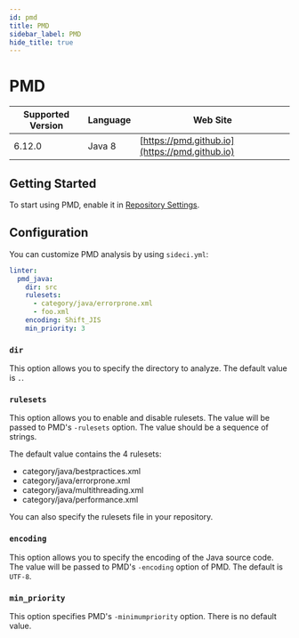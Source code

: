 ```yaml
---
id: pmd
title: PMD
sidebar_label: PMD
hide_title: true
---
```


# PMD

| Supported Version | Language | Web Site |
| ----------------- | -------- | -------- |
| 6.12.0 | Java 8 | [https://pmd.github.io](https://pmd.github.io) |

## Getting Started

To start using PMD, enable it in [Repository Settings](../../getting-started/repository-settings.md).

## Configuration

You can customize PMD analysis by using `sideci.yml`:

```yaml
linter:
  pmd_java:
    dir: src
    rulesets:
      - category/java/errorprone.xml
      - foo.xml
    encoding: Shift_JIS
    min_priority: 3
```

### `dir`

This option allows you to specify the directory to analyze. The default value is `.`.

### `rulesets`

This option allows you to enable and disable rulesets. The value will be passed to PMD's `-rulesets` option. The value should be a sequence of strings.

The default value contains the 4 rulesets:

* category/java/bestpractices.xml
* category/java/errorprone.xml
* category/java/multithreading.xml
* category/java/performance.xml

You can also specify the rulesets file in your repository.

### `encoding`

This option allows you to specify the encoding of the Java source code. The value will be passed to PMD's `-encoding` option of PMD. The default is `UTF-8`.

### `min_priority`

This option specifies PMD's `-minimumpriority` option. There is no default value.

